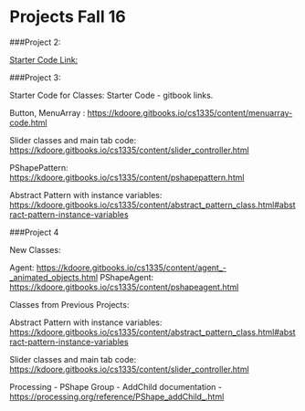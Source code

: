 # Projects Fall 16

###Project 2:

[Starter Code Link:](https://utdallas.box.com/v/Project2-StarterCode) 


###Project 3:


Starter Code for Classes:  Starter Code - gitbook links.


Button, MenuArray : https://kdoore.gitbooks.io/cs1335/content/menuarray-code.html

Slider classes and main tab code: https://kdoore.gitbooks.io/cs1335/content/slider_controller.html

 PShapePattern: https://kdoore.gitbooks.io/cs1335/content/pshapepattern.html

Abstract Pattern with instance variables: https://kdoore.gitbooks.io/cs1335/content/abstract_pattern_class.html#abstract-pattern-instance-variables


###Project 4

New Classes:

Agent: https://kdoore.gitbooks.io/cs1335/content/agent_-_animated_objects.html
PShapeAgent: https://kdoore.gitbooks.io/cs1335/content/pshapeagent.html
 
Classes from Previous Projects:

Abstract Pattern with instance variables: https://kdoore.gitbooks.io/cs1335/content/abstract_pattern_class.html#abstract-pattern-instance-variables

 
 Slider classes and main tab code: https://kdoore.gitbooks.io/cs1335/content/slider_controller.html

 

Processing - PShape Group - AddChild documentation -https://processing.org/reference/PShape_addChild_.html
